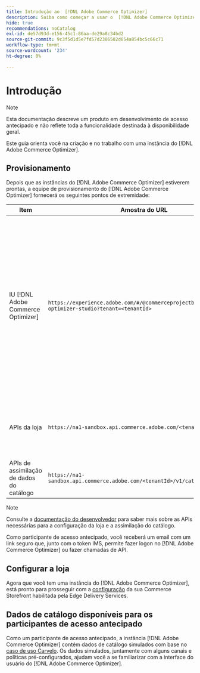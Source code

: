 ```yaml
---
title: Introdução ao  [!DNL Adobe Commerce Optimizer]
description: Saiba como começar a usar o  [!DNL Adobe Commerce Optimizer].
hide: true
recommendations: noCatalog
exl-id: de57d93d-e156-45c1-86aa-de29a8c34bd2
source-git-commit: 9c3f5d1d5e7fd57d2306502d654a854bc5c66c71
workflow-type: tm+mt
source-wordcount: '234'
ht-degree: 0%

---
```


# Introdução

>[!NOTE]
>
>Esta documentação descreve um produto em desenvolvimento de acesso antecipado e não reflete toda a funcionalidade destinada à disponibilidade geral.

Este guia orienta você na criação e no trabalho com uma instância do [!DNL Adobe Commerce Optimizer].

<!--Click the tabs below to see high-level workflow overviews for the following user types:

- Administrators
- Merchants
- Developers

>[!BEGINTABS]

>[!TAB Administrator and merchant workflow]

This diagram provides a high-level overview of how administrators and merchants access and manage [!DNL Adobe Commerce Optimizer] instances. See the [Adobe Admin Console Guide](https://helpx.adobe.com/enterprise/admin-guide.html) for more information about administrator workflows.

NEED DIAGRAM

>[!TAB Developer workflow]

This diagram provides a high-level overview of how developers create integrations for [!DNL Adobe Commerce Optimizer] using App Builder. See the [API documentation](https://developer.adobe.com/commerce/webapi/rest/) for more information.

NEED DIAGRAM

>[!ENDTABS]
-->

## Provisionamento

Depois que as instâncias do [!DNL Adobe Commerce Optimizer] estiverem prontas, a equipe de provisionamento do [!DNL Adobe Commerce Optimizer] fornecerá os seguintes pontos de extremidade:

| Item | Amostra do URL | Finalidade |
|---|---|---|
| IU [!DNL Adobe Commerce Optimizer] | `https://experience.adobe.com/#/@commerceprojectbeacon/commerce-optimizer-studio?tenant=<tenantId>` | Acesse a interface do Commerce Optimizer para gerenciar seu catálogo em:<br>1. Regras de merchandising (descoberta de produtos, recomendações de produtos).<br>2. Gerenciamento de catálogo (criação de canal e política).<br>3. Insights de dados (veja o status de assimilação de dados do catálogo). |
| APIs da loja | `https://na1-sandbox.api.commerce.adobe.com/<tenantId>/graphql` | Acesse as APIs necessárias para configurar sua loja do Commerce com a tecnologia do Edge Delivery Services. |
| APIs de assimilação de dados do catálogo | `https://na1-sandbox.api.commerce.adobe.com/<tenantId>/v1/catalog/<entity>` | Acesse as APIs necessárias para assimilar os dados do catálogo. |

>[!NOTE]
>
>Consulte a [documentação do desenvolvedor](https://developer-stage.adobe.com/commerce/services/composable-catalog/) para saber mais sobre as APIs necessárias para a configuração da loja e a assimilação do catálogo.

Como participante de acesso antecipado, você receberá um email com um link seguro que, junto com o token IMS, permite fazer logon no [!DNL Adobe Commerce Optimizer] ou fazer chamadas de API.

## Configurar a loja

Agora que você tem uma instância do [!DNL Adobe Commerce Optimizer], está pronto para prosseguir com a [configuração](./storefront.md) da sua Commerce Storefront habilitada pela Edge Delivery Services.

## Dados de catálogo disponíveis para os participantes de acesso antecipado

Como um participante de acesso antecipado, a instância [!DNL Adobe Commerce Optimizer] contém dados de catálogo simulados com base no [caso de uso Carvelo](./use-case/admin-use-case.md). Os dados simulados, juntamente com alguns canais e políticas pré-configurados, ajudam você a se familiarizar com a interface do usuário do [!DNL Adobe Commerce Optimizer].

<!--Ingest catalog data

By default, [!DNL Adobe Commerce Optimizer] instances do not include any product data.

See the [Ingestion API](https://developer-stage.adobe.com/commerce/services/composable-catalog/data-ingestion/using-the-api/) documentation to learn how you can import your catalog data into [!DNL Adobe Commerce Optimizer].

The catalog data that you ingest is visible in the [data insights](./insights-overview.md) page. Additionally, you can use the [Catalog](./catalog-overview.md) page to define the channels and policies.-->
